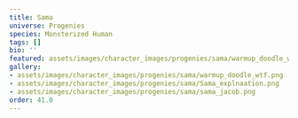 ```yaml
---
title: Sama
universe: Progenies
species: Monsterized Human
tags: []
bio: ''
featured: assets/images/character_images/progenies/sama/warmup_doodle_wtf.png
gallery:
- assets/images/character_images/progenies/sama/warmup_doodle_wtf.png
- assets/images/character_images/progenies/sama/Sama_explnaation.png
- assets/images/character_images/progenies/sama/sama_jacob.png
order: 41.0
---
```




